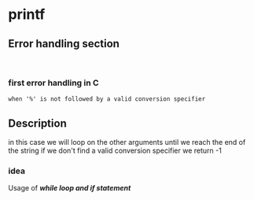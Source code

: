 # printf




## Error handling section
<br>

### first error handling in C

``` 
when '%' is not followed by a valid conversion specifier 
```

## Description
in this case we will loop on the other arguments until we reach the end of the string
if we don't find a valid conversion specifier we return -1
### idea
Usage of **_while loop and if statement_**

